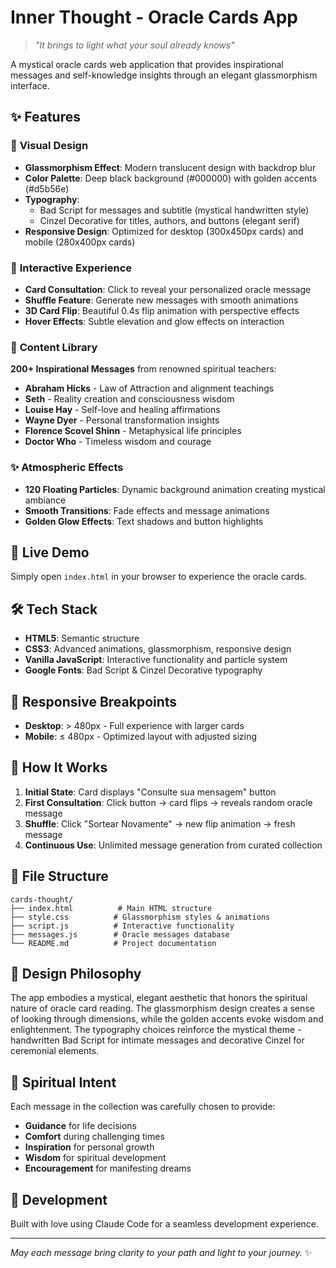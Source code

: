 # Inner Thought - Oracle Cards App

> *"It brings to light what your soul already knows"*

A mystical oracle cards web application that provides inspirational messages and self-knowledge insights through an elegant glassmorphism interface.

## ✨ Features

### 🎨 **Visual Design**
- **Glassmorphism Effect**: Modern translucent design with backdrop blur
- **Color Palette**: Deep black background (#000000) with golden accents (#d5b56e)
- **Typography**: 
  - Bad Script for messages and subtitle (mystical handwritten style)
  - Cinzel Decorative for titles, authors, and buttons (elegant serif)
- **Responsive Design**: Optimized for desktop (300x450px cards) and mobile (280x400px cards)

### 🔮 **Interactive Experience**
- **Card Consultation**: Click to reveal your personalized oracle message
- **Shuffle Feature**: Generate new messages with smooth animations
- **3D Card Flip**: Beautiful 0.4s flip animation with perspective effects
- **Hover Effects**: Subtle elevation and glow effects on interaction

### 🌟 **Content Library**
**200+ Inspirational Messages** from renowned spiritual teachers:
- **Abraham Hicks** - Law of Attraction and alignment teachings
- **Seth** - Reality creation and consciousness wisdom
- **Louise Hay** - Self-love and healing affirmations
- **Wayne Dyer** - Personal transformation insights
- **Florence Scovel Shinn** - Metaphysical life principles
- **Doctor Who** - Timeless wisdom and courage

### ✨ **Atmospheric Effects**
- **120 Floating Particles**: Dynamic background animation creating mystical ambiance
- **Smooth Transitions**: Fade effects and message animations
- **Golden Glow Effects**: Text shadows and button highlights

## 🚀 Live Demo

Simply open `index.html` in your browser to experience the oracle cards.

## 🛠️ Tech Stack

- **HTML5**: Semantic structure
- **CSS3**: Advanced animations, glassmorphism, responsive design
- **Vanilla JavaScript**: Interactive functionality and particle system
- **Google Fonts**: Bad Script & Cinzel Decorative typography

## 📱 Responsive Breakpoints

- **Desktop**: > 480px - Full experience with larger cards
- **Mobile**: ≤ 480px - Optimized layout with adjusted sizing

## 🎯 How It Works

1. **Initial State**: Card displays "Consulte sua mensagem" button
2. **First Consultation**: Click button → card flips → reveals random oracle message
3. **Shuffle**: Click "Sortear Novamente" → new flip animation → fresh message
4. **Continuous Use**: Unlimited message generation from curated collection

## 🔧 File Structure

```
cards-thought/
├── index.html          # Main HTML structure
├── style.css          # Glassmorphism styles & animations
├── script.js          # Interactive functionality
├── messages.js        # Oracle messages database
└── README.md          # Project documentation
```

## 🎨 Design Philosophy

The app embodies a mystical, elegant aesthetic that honors the spiritual nature of oracle card reading. The glassmorphism design creates a sense of looking through dimensions, while the golden accents evoke wisdom and enlightenment. The typography choices reinforce the mystical theme - handwritten Bad Script for intimate messages and decorative Cinzel for ceremonial elements.

## 🌙 Spiritual Intent

Each message in the collection was carefully chosen to provide:
- **Guidance** for life decisions
- **Comfort** during challenging times  
- **Inspiration** for personal growth
- **Wisdom** for spiritual development
- **Encouragement** for manifesting dreams

## 🤖 Development

Built with love using Claude Code for a seamless development experience.

---

*May each message bring clarity to your path and light to your journey.* ✨